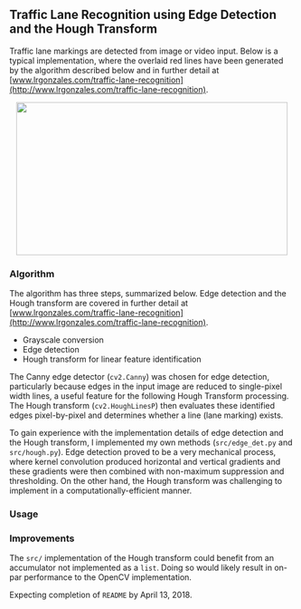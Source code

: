 ## Traffic Lane Recognition using Edge Detection and the Hough Transform
Traffic lane markings are detected from image or video input. Below is a typical implementation, where the overlaid red lines have been generated by the algorithm described below and in further detail at [www.lrgonzales.com/traffic-lane-recognition](http://www.lrgonzales.com/traffic-lane-recognition).

<p align="center">
  <img src="https://user-images.githubusercontent.com/4633154/38656206-edc6e57a-3de6-11e8-8492-ba27a6e00d05.jpg" width="480px" height="270px"/>
</p>

### Algorithm
The algorithm has three steps, summarized below. Edge detection and the Hough transform are covered in further detail at [www.lrgonzales.com/traffic-lane-recognition](http://www.lrgonzales.com/traffic-lane-recognition).

* Grayscale conversion
* Edge detection
* Hough transform for linear feature identification

The Canny edge detector (`cv2.Canny`) was chosen for edge detection, particularly because edges in the input image are reduced to single-pixel width lines, a useful feature for the following Hough Transform processing. The Hough transform (`cv2.HoughLinesP`) then evaluates these identified edges pixel-by-pixel and determines whether a line (lane marking) exists.

To gain experience with the implementation details of edge detection and the Hough transform, I implemented my own methods (`src/edge_det.py` and `src/hough.py`). Edge detection proved to be a very mechanical process, where kernel convolution produced horizontal and vertical gradients and these gradients were then combined with non-maximum suppression and thresholding. On the other hand, the Hough transform was challenging to implement in a computationally-efficient manner.

### Usage


### Improvements
The `src/` implementation of the Hough transform could benefit from an accumulator not implemented as a `list`. Doing so would likely result in on-par performance to the OpenCV implementation.

Expecting completion of `README` by April 13, 2018.

